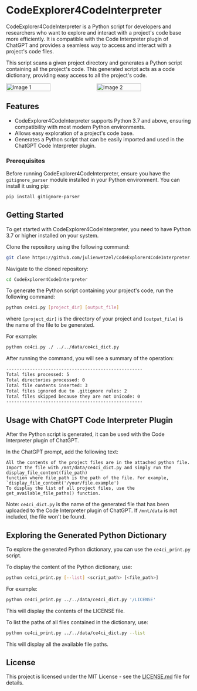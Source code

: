 # CodeExplorer4CodeInterpreter

CodeExplorer4CodeInterpreter is a Python script for developers and researchers who want to explore and interact with a project's code base more efficiently. It is compatible with the Code Interpreter plugin of ChatGPT and provides a seamless way to access and interact with a project's code files.

This script scans a given project directory and generates a Python script containing all the project's code. This generated script acts as a code dictionary, providing easy access to all the project's code.

<div style="display:flex;">
  <img src="https://github.com/julienwetzel/CodeExplorer4CodeInterpreter/assets/1897591/3f675698-96fd-45d3-96fb-b2033411ebd1" alt="Image 1" width="49%">
  <img src="https://github.com/julienwetzel/CodeExplorer4CodeInterpreter/assets/1897591/9444f225-31ed-4b2a-b1ba-d61161a2087a" alt="Image 2" width="49%">
</div>

## Features

- CodeExplorer4CodeInterpreter supports Python 3.7 and above, ensuring compatibility with most modern Python environments.
- Allows easy exploration of a project's code base.
- Generates a Python script that can be easily imported and used in the ChatGPT Code Interpreter plugin.

### Prerequisites

Before running CodeExplorer4CodeInterpreter, ensure you have the `gitignore_parser` module installed in your Python environment. You can install it using pip:

```bash
pip install gitignore-parser
```

## Getting Started

To get started with CodeExplorer4CodeInterpreter, you need to have Python 3.7 or higher installed on your system.

Clone the repository using the following command:
```bash
git clone https://github.com/julienwetzel/CodeExplorer4CodeInterpreter.git
```

Navigate to the cloned repository:
```bash
cd CodeExplorer4CodeInterpreter
```

To generate the Python script containing your project's code, run the following command:
```bash
python ce4ci.py [project_dir] [output_file]
```

where `[project_dir]` is the directory of your project and `[output_file]` is the name of the file to be generated.

For example:
```bash
python ce4ci.py ./ ../../data/ce4ci_dict.py
```

After running the command, you will see a summary of the operation:
```bash
----------------------------------------------------
Total files processed: 5
Total directories processed: 0
Total file contents inserted: 3
Total files ignored due to .gitignore rules: 2
Total files skipped because they are not Unicode: 0
----------------------------------------------------
```
## Usage with ChatGPT Code Interpreter Plugin

After the Python script is generated, it can be used with the Code Interpreter plugin of ChatGPT.

In the ChatGPT prompt, add the following text:

```
All the contents of the project files are in the attached python file.
Import the file with /mnt/data/ce4ci_dict.py and simply run the display_file_content(file_path)
function where file_path is the path of the file. For example, `display_file_content('/your/file.example')
To display the list of all project files, use the get_available_file_paths() function.
```

Note: `ce4ci_dict.py` is the name of the generated file that has been uploaded to the Code Interpreter plugin of ChatGPT. If `/mnt/data` is not included, the file won't be found.

## Exploring the Generated Python Dictionary

To explore the generated Python dictionary, you can use the `ce4ci_print.py` script.

To display the content of the Python dictionary, use:
```bash
python ce4ci_print.py [--list] <script_path> [<file_path>]
```
For example:
```bash
python ce4ci_print.py ../../data/ce4ci_dict.py '/LICENSE'
```
This will display the contents of the LICENSE file.

To list the paths of all files contained in the dictionary, use:
```bash
python ce4ci_print.py ../../data/ce4ci_dict.py --list
```
This will display all the available file paths.

## License

This project is licensed under the MIT License - see the [LICENSE.md](https://github.com/julienwetzel/CodeExplorer4CodeInterpreter/blob/main/LICENSE.md) file for details.
